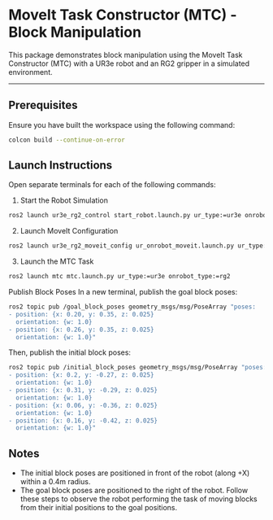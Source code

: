 # MoveIt Task Constructor (MTC) - Block Manipulation

This package demonstrates block manipulation using the MoveIt Task Constructor (MTC) with a UR3e robot and an RG2 gripper in a simulated environment.

---

## Prerequisites

Ensure you have built the workspace using the following command:

```bash
colcon build --continue-on-error
```
## Launch Instructions
Open separate terminals for each of the following commands:

1. Start the Robot Simulation
```bash
ros2 launch ur3e_rg2_control start_robot.launch.py ur_type:=ur3e onrobot_type:=rg2 use_fake_hardware:=true
```
2. Launch MoveIt Configuration
```bash
ros2 launch ur3e_rg2_moveit_config ur_onrobot_moveit.launch.py ur_type:=ur3e onrobot_type:=rg2
```
3. Launch the MTC Task
```bash
ros2 launch mtc mtc.launch.py ur_type:=ur3e onrobot_type:=rg2
```
Publish Block Poses
In a new terminal, publish the goal block poses:
```bash
ros2 topic pub /goal_block_poses geometry_msgs/msg/PoseArray "poses:
- position: {x: 0.20, y: 0.35, z: 0.025}
  orientation: {w: 1.0}
- position: {x: 0.26, y: 0.35, z: 0.025}
  orientation: {w: 1.0}"
```

Then, publish the initial block poses:
```bash
ros2 topic pub /initial_block_poses geometry_msgs/msg/PoseArray "poses:
- position: {x: 0.2, y: -0.27, z: 0.025}
  orientation: {w: 1.0}
- position: {x: 0.31, y: -0.29, z: 0.025}
  orientation: {w: 1.0}
- position: {x: 0.06, y: -0.36, z: 0.025}
  orientation: {w: 1.0}
- position: {x: 0.16, y: -0.42, z: 0.025}
  orientation: {w: 1.0}"
```

## Notes
- The initial block poses are positioned in front of the robot (along +X) within a 0.4m radius.
- The goal block poses are positioned to the right of the robot.
Follow these steps to observe the robot performing the task of moving blocks from their initial positions to the goal positions.


